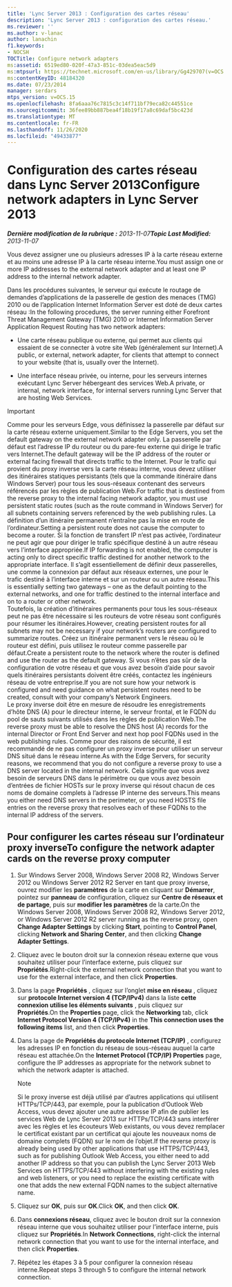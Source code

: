 ```yaml
---
title: 'Lync Server 2013 : Configuration des cartes réseau'
description: 'Lync Server 2013 : configuration des cartes réseau.'
ms.reviewer: ''
ms.author: v-lanac
author: lanachin
f1.keywords:
- NOCSH
TOCTitle: Configure network adapters
ms:assetid: 6519ed80-020f-47a3-851c-03dea5eac5d9
ms:mtpsurl: https://technet.microsoft.com/en-us/library/Gg429707(v=OCS.15)
ms:contentKeyID: 48184320
ms.date: 07/23/2014
manager: serdars
mtps_version: v=OCS.15
ms.openlocfilehash: 8fa6aaa76c7815c3c14f711bf79eca82c44551ce
ms.sourcegitcommit: 36fee89bb887bea4f18b19f17a8c69daf5bc423d
ms.translationtype: MT
ms.contentlocale: fr-FR
ms.lasthandoff: 11/26/2020
ms.locfileid: "49433877"
---
```

# <a name="configure-network-adapters-in-lync-server-2013"></a><span data-ttu-id="8d478-103">Configuration des cartes réseau dans Lync Server 2013</span><span class="sxs-lookup"><span data-stu-id="8d478-103">Configure network adapters in Lync Server 2013</span></span>

<div data-xmlns="http://www.w3.org/1999/xhtml">

<div class="topic" data-xmlns="http://www.w3.org/1999/xhtml" data-msxsl="urn:schemas-microsoft-com:xslt" data-cs="https://msdn.microsoft.com/">

<div data-asp="https://msdn2.microsoft.com/asp">



</div>

<div id="mainSection">

<div id="mainBody"><span data-ttu-id="8d478-104">

<span> </span></span><span class="sxs-lookup"><span data-stu-id="8d478-104">

<span> </span></span></span>

<span data-ttu-id="8d478-105">_**Dernière modification de la rubrique :** 2013-11-07_</span><span class="sxs-lookup"><span data-stu-id="8d478-105">_**Topic Last Modified:** 2013-11-07_</span></span>

<span data-ttu-id="8d478-106">Vous devez assigner une ou plusieurs adresses IP à la carte réseau externe et au moins une adresse IP à la carte réseau interne.</span><span class="sxs-lookup"><span data-stu-id="8d478-106">You must assign one or more IP addresses to the external network adapter and at least one IP address to the internal network adapter.</span></span>

<span data-ttu-id="8d478-107">Dans les procédures suivantes, le serveur qui exécute le routage de demandes d’applications de la passerelle de gestion des menaces (TMG) 2010 ou de l’application Internet Information Server est doté de deux cartes réseau :</span><span class="sxs-lookup"><span data-stu-id="8d478-107">In the following procedures, the server running either Forefront Threat Management Gateway (TMG) 2010 or Internet Information Server Application Request Routing has two network adapters:</span></span>

  - <span data-ttu-id="8d478-108">Une carte réseau publique ou externe, qui permet aux clients qui essaient de se connecter à votre site Web (généralement sur Internet).</span><span class="sxs-lookup"><span data-stu-id="8d478-108">A public, or external, network adapter, for clients that attempt to connect to your website (that is, usually over the Internet).</span></span>

  - <span data-ttu-id="8d478-109">Une interface réseau privée, ou interne, pour les serveurs internes exécutant Lync Server hébergeant des services Web.</span><span class="sxs-lookup"><span data-stu-id="8d478-109">A private, or internal, network interface, for internal servers running Lync Server that are hosting Web Services.</span></span>

<div>


> [!IMPORTANT]  
> <span data-ttu-id="8d478-110">Comme pour les serveurs Edge, vous définissez la passerelle par défaut sur la carte réseau externe uniquement.</span><span class="sxs-lookup"><span data-stu-id="8d478-110">Similar to the Edge Servers, you set the default gateway on the external network adapter only.</span></span> <span data-ttu-id="8d478-111">La passerelle par défaut est l’adresse IP du routeur ou du pare-feu externe qui dirige le trafic vers Internet.</span><span class="sxs-lookup"><span data-stu-id="8d478-111">The default gateway will be the IP address of the router or external facing firewall that directs traffic to the Internet.</span></span> <span data-ttu-id="8d478-112">Pour le trafic qui provient du proxy inverse vers la carte réseau interne, vous devez utiliser des itinéraires statiques persistants (tels que la commande itinéraire dans Windows Server) pour tous les sous-réseaux contenant des serveurs référencés par les règles de publication Web.</span><span class="sxs-lookup"><span data-stu-id="8d478-112">For traffic that is destined from the reverse proxy to the internal facing network adaptor, you must use persistent static routes (such as the route command in Windows Server) for all subnets containing servers referenced by the web publishing rules.</span></span> <span data-ttu-id="8d478-113">La définition d’un itinéraire permanent n’entraîne pas la mise en route de l’ordinateur.</span><span class="sxs-lookup"><span data-stu-id="8d478-113">Setting a persistent route does not cause the computer to become a router.</span></span> <span data-ttu-id="8d478-114">Si la fonction de transfert IP n’est pas activée, l’ordinateur ne peut agir que pour diriger le trafic spécifique destiné à un autre réseau vers l’interface appropriée.</span><span class="sxs-lookup"><span data-stu-id="8d478-114">If IP forwarding is not enabled, the computer is acting only to direct specific traffic destined for another network to the appropriate interface.</span></span> <span data-ttu-id="8d478-115">Il s’agit essentiellement de définir deux passerelles, une comme la connexion par défaut aux réseaux externes, une pour le trafic destiné à l’interface interne et sur un routeur ou un autre réseau.</span><span class="sxs-lookup"><span data-stu-id="8d478-115">This is essentially setting two gateways – one as the default pointing to the external networks, and one for traffic destined to the internal interface and on to a router or other network.</span></span><BR><span data-ttu-id="8d478-116">Toutefois, la création d’itinéraires permanents pour tous les sous-réseaux peut ne pas être nécessaire si les routeurs de votre réseau sont configurés pour résumer les itinéraires.</span><span class="sxs-lookup"><span data-stu-id="8d478-116">However, creating persistent routes for all subnets may not be necessary if your network’s routers are configured to summarize routes.</span></span> <span data-ttu-id="8d478-117">Créez un itinéraire permanent vers le réseau où le routeur est défini, puis utilisez le routeur comme passerelle par défaut.</span><span class="sxs-lookup"><span data-stu-id="8d478-117">Create a persistent route to the network where the router is defined and use the router as the default gateway.</span></span> <span data-ttu-id="8d478-118">Si vous n’êtes pas sûr de la configuration de votre réseau et que vous avez besoin d’aide pour savoir quels itinéraires persistants doivent être créés, contactez les ingénieurs réseau de votre entreprise.</span><span class="sxs-lookup"><span data-stu-id="8d478-118">If you are not sure how your network is configured and need guidance on what persistent routes need to be created, consult with your company’s Network Engineers.</span></span><BR><span data-ttu-id="8d478-119">Le proxy inverse doit être en mesure de résoudre les enregistrements d’hôte DNS (A) pour le directeur interne, le serveur frontal, et le FQDN du pool de sauts suivants utilisés dans les règles de publication Web.</span><span class="sxs-lookup"><span data-stu-id="8d478-119">The reverse proxy must be able to resolve the DNS host (A) records for the internal Director or Front End Server and next hop pool FQDNs used in the web publishing rules.</span></span> <span data-ttu-id="8d478-120">Comme pour des raisons de sécurité, il est recommandé de ne pas configurer un proxy inverse pour utiliser un serveur DNS situé dans le réseau interne.</span><span class="sxs-lookup"><span data-stu-id="8d478-120">As with the Edge Servers, for security reasons, we recommend that you do not configure a reverse proxy to use a DNS server located in the internal network.</span></span> <span data-ttu-id="8d478-121">Cela signifie que vous avez besoin de serveurs DNS dans le périmètre ou que vous avez besoin d’entrées de fichier HOSTs sur le proxy inverse qui résout chacun de ces noms de domaine complets à l’adresse IP interne des serveurs.</span><span class="sxs-lookup"><span data-stu-id="8d478-121">This means you either need DNS servers in the perimeter, or you need HOSTS file entries on the reverse proxy that resolves each of these FQDNs to the internal IP address of the servers.</span></span>



</div>

<div>

## <a name="to-configure-the-network-adapter-cards-on-the-reverse-proxy-computer"></a><span data-ttu-id="8d478-122">Pour configurer les cartes réseau sur l’ordinateur proxy inverse</span><span class="sxs-lookup"><span data-stu-id="8d478-122">To configure the network adapter cards on the reverse proxy computer</span></span>

1.  <span data-ttu-id="8d478-123">Sur Windows Server 2008, Windows Server 2008 R2, Windows Server 2012 ou Windows Server 2012 R2 Server en tant que proxy inverse, ouvrez modifier les **paramètres** de la carte en cliquant sur **Démarrer**, pointez sur **panneau** de configuration, cliquez sur **Centre de réseaux et de partage**, puis sur **modifier les paramètres** de la carte.</span><span class="sxs-lookup"><span data-stu-id="8d478-123">On the Windows Server 2008, Windows Server 2008 R2, Windows Server 2012, or Windows Server 2012 R2 server running as the reverse proxy, open **Change Adapter Settings** by clicking **Start**, pointing to **Control Panel**, clicking **Network and Sharing Center**, and then clicking **Change Adapter Settings**.</span></span>

2.  <span data-ttu-id="8d478-124">Cliquez avec le bouton droit sur la connexion réseau externe que vous souhaitez utiliser pour l’interface externe, puis cliquez sur **Propriétés**.</span><span class="sxs-lookup"><span data-stu-id="8d478-124">Right-click the external network connection that you want to use for the external interface, and then click **Properties**.</span></span>

3.  <span data-ttu-id="8d478-125">Dans la page **Propriétés** , cliquez sur l’onglet **mise en réseau** , cliquez sur **protocole Internet version 4 (TCP/IPv4)** dans la liste **cette connexion utilise les éléments suivants** , puis cliquez sur **Propriétés**.</span><span class="sxs-lookup"><span data-stu-id="8d478-125">On the **Properties** page, click the **Networking** tab, click **Internet Protocol Version 4 (TCP/IPv4)** in the **This connection uses the following items** list, and then click **Properties**.</span></span>

4.  <span data-ttu-id="8d478-126">Dans la page de **Propriétés du protocole Internet (TCP/IP)** , configurez les adresses IP en fonction du réseau de sous-réseau auquel la carte réseau est attachée.</span><span class="sxs-lookup"><span data-stu-id="8d478-126">On the **Internet Protocol (TCP/IP) Properties** page, configure the IP addresses as appropriate for the network subnet to which the network adapter is attached.</span></span>
    
    <div>
    

    > [!NOTE]  
    > <span data-ttu-id="8d478-127">Si le proxy inverse est déjà utilisé par d’autres applications qui utilisent HTTPs/TCP/443, par exemple, pour la publication d’Outlook Web Access, vous devez ajouter une autre adresse IP afin de publier les services Web de Lync Server 2013 sur HTTPs/TCP/443 sans interférer avec les règles et les écouteurs Web existants, ou vous devez remplacer le certificat existant par un certificat qui ajoute les nouveaux noms de domaine complets (FQDN) sur le nom de l’objet.</span><span class="sxs-lookup"><span data-stu-id="8d478-127">If the reverse proxy is already being used by other applications that use HTTPS/TCP/443, such as for publishing Outlook Web Access, you either need to add another IP address so that you can publish the Lync Server 2013 Web Services on HTTPS/TCP/443 without interfering with the existing rules and web listeners, or you need to replace the existing certificate with one that adds the new external FQDN names to the subject alternative name.</span></span>

    
    </div>

5.  <span data-ttu-id="8d478-128">Cliquez sur **OK**, puis sur **OK**.</span><span class="sxs-lookup"><span data-stu-id="8d478-128">Click **OK**, and then click **OK**.</span></span>

6.  <span data-ttu-id="8d478-129">Dans **connexions réseau**, cliquez avec le bouton droit sur la connexion réseau interne que vous souhaitez utiliser pour l’interface interne, puis cliquez sur **Propriétés**.</span><span class="sxs-lookup"><span data-stu-id="8d478-129">In **Network Connections**, right-click the internal network connection that you want to use for the internal interface, and then click **Properties**.</span></span>

7.  <span data-ttu-id="8d478-130">Répétez les étapes 3 à 5 pour configurer la connexion réseau interne.</span><span class="sxs-lookup"><span data-stu-id="8d478-130">Repeat steps 3 through 5 to configure the internal network connection.</span></span>

<span data-ttu-id="8d478-131"></div>

</div>

<span> </span>

</div>

</div>

</span><span class="sxs-lookup"><span data-stu-id="8d478-131"></div>

</div>

<span> </span>

</div>

</div>

</span></span></div>

